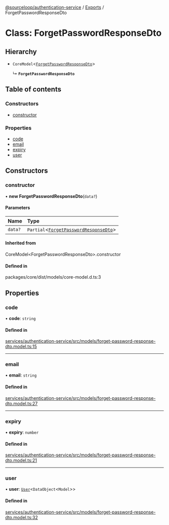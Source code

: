 [@sourceloop/authentication-service](../README.md) / [Exports](../modules.md) / ForgetPasswordResponseDto

# Class: ForgetPasswordResponseDto

## Hierarchy

- `CoreModel`<[`ForgetPasswordResponseDto`](ForgetPasswordResponseDto.md)\>

  ↳ **`ForgetPasswordResponseDto`**

## Table of contents

### Constructors

- [constructor](ForgetPasswordResponseDto.md#constructor)

### Properties

- [code](ForgetPasswordResponseDto.md#code)
- [email](ForgetPasswordResponseDto.md#email)
- [expiry](ForgetPasswordResponseDto.md#expiry)
- [user](ForgetPasswordResponseDto.md#user)

## Constructors

### constructor

• **new ForgetPasswordResponseDto**(`data?`)

#### Parameters

| Name | Type |
| :------ | :------ |
| `data?` | `Partial`<[`ForgetPasswordResponseDto`](ForgetPasswordResponseDto.md)\> |

#### Inherited from

CoreModel<ForgetPasswordResponseDto\>.constructor

#### Defined in

packages/core/dist/models/core-model.d.ts:3

## Properties

### code

• **code**: `string`

#### Defined in

[services/authentication-service/src/models/forget-password-response-dto.model.ts:15](https://github.com/sourcefuse/loopback4-microservice-catalog/blob/93a7f917/services/authentication-service/src/models/forget-password-response-dto.model.ts#L15)

___

### email

• **email**: `string`

#### Defined in

[services/authentication-service/src/models/forget-password-response-dto.model.ts:27](https://github.com/sourcefuse/loopback4-microservice-catalog/blob/93a7f917/services/authentication-service/src/models/forget-password-response-dto.model.ts#L27)

___

### expiry

• **expiry**: `number`

#### Defined in

[services/authentication-service/src/models/forget-password-response-dto.model.ts:21](https://github.com/sourcefuse/loopback4-microservice-catalog/blob/93a7f917/services/authentication-service/src/models/forget-password-response-dto.model.ts#L21)

___

### user

• **user**: [`User`](User.md)<`DataObject`<`Model`\>\>

#### Defined in

[services/authentication-service/src/models/forget-password-response-dto.model.ts:32](https://github.com/sourcefuse/loopback4-microservice-catalog/blob/93a7f917/services/authentication-service/src/models/forget-password-response-dto.model.ts#L32)
